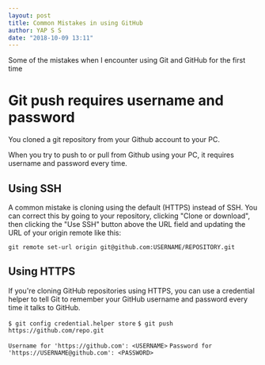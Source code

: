 ```yaml
---
layout: post
title: Common Mistakes in using GitHub
author: YAP S S
date: "2018-10-09 13:11"
---
```




Some of the mistakes when I encounter using Git and GitHub for the first time 

# Git push requires username and password

You cloned a git repository from your Github account to your PC.

When you try to push to or pull from Github using your PC, it requires username and password every time.

## Using SSH

A common mistake is cloning using the default (HTTPS) instead of SSH. You can correct this by going to your repository, clicking "Clone or download", then clicking the "Use SSH" button above the URL field and updating the URL of your origin remote like this:

`git remote set-url origin git@github.com:USERNAME/REPOSITORY.git`


## Using HTTPS

If you're cloning GitHub repositories using HTTPS, you can use a credential helper to tell Git to remember your GitHub username and password every time it talks to GitHub.

`$ git config credential.helper store`
`$ git push https://github.com/repo.git`

`Username for 'https://github.com': <USERNAME>`
`Password for 'https://USERNAME@github.com': <PASSWORD>`

